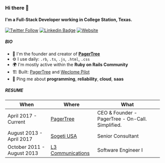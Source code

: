 ### Hi there 👋

#### I'm a Full-Stack Developer working in College Station, Texas.

[![Twitter Follow](https://img.shields.io/twitter/follow/armiiller?style=social)](https://twitter.com/intent/follow?screen_name=armiiller) 
[![Linkedin Badge](https://img.shields.io/badge/-Austin_Miller-blue?style=flat-square&logo=Linkedin&logoColor=white&link=https://www.linkedin.com/in/austin-miller-b2b43b36/)](https://www.linkedin.com/in/austin-miller-b2b43b36/)
[![Website](https://img.shields.io/badge/austinmiller.dev--green?style=social&logo=google%20chrome)](https://austinmiller.dev/) 

##### BIO

- 🏢 I'm the founder and creator of **[PagerTree](https://pagertree.com)**
- ⚙️ I use daily: `.rb`, `.ts`, `.js`, `.html`, `.css`
- 🌍 I'm mostly active within the **Ruby on Rails Community**
- 🏗️ Built: [PagerTree](https://pagertree.com) and [Weclome Pilot](https://welcomepilot.com)
- 💬 Ping me about **programming**, **reliability**, **cloud**, **saas**


##### RESUME

|When|Where|What|
|----|-----|----|
| April 2017 - Current | [PagerTree](https://pagertree.com) | CEO & Founder - PagerTree - On-Call. Simplified. |
| August 2013 - April 2017 | [Sogeti USA](https://www.us.sogeti.com) | Senior Consultant |
| October 2011 - August 2013 | [L3 Communications](https://www.l3t.com/link/) | Software Engineer I |
